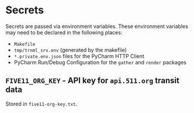 # Secrets

Secrets are passed via environment variables.  These environment variables may
need to be declared in the following places:

- `Makefile`
- `tmp/trnml_srv.env` (generated by the makefile)
- `*.private.env.json` files for the PyCharm HTTP Client 
- PyCharm Run/Debug Configuration for the `gather` and `render` packages


## `FIVE11_ORG_KEY` - API key for `api.511.org` transit data

Stored in `five11-org-key.txt`.
